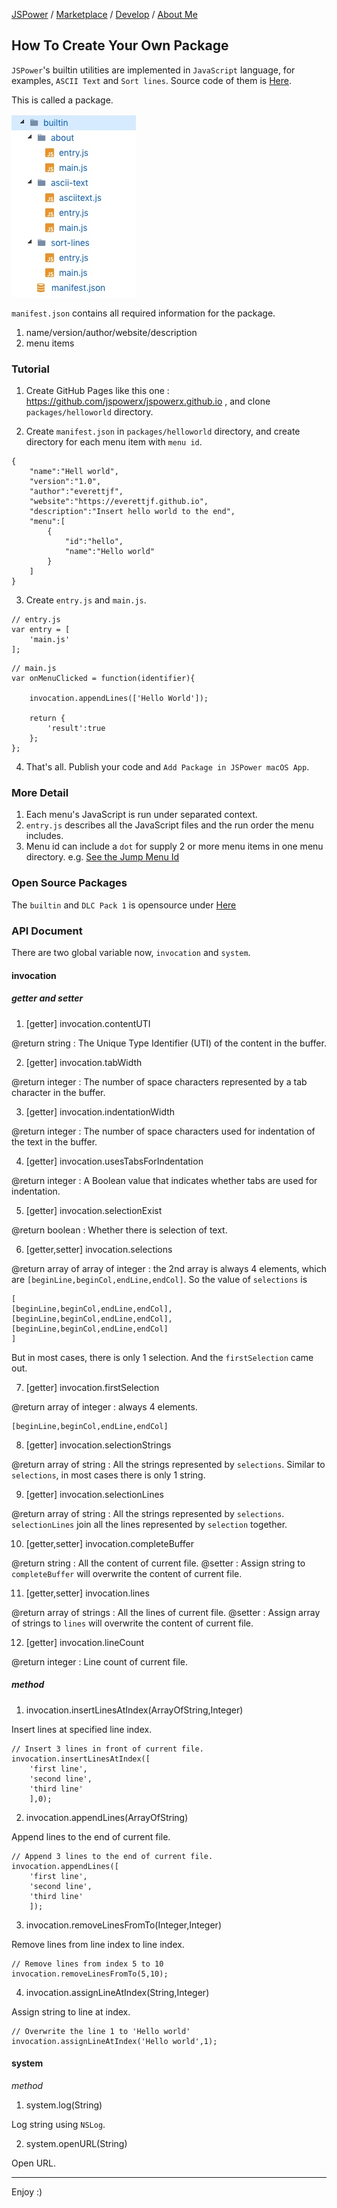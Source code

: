 [JSPower](https://jspowerx.github.io/) / [Marketplace](https://jspowerx.github.io/marketplace) / [Develop](https://jspowerx.github.io/develop) / [About Me](https://github.com/everettjf)

## How To Create Your Own Package

`JSPower`'s builtin utilities are implemented in `JavaScript` language, for examples, `ASCII Text` and `Sort lines`. Source code of them is [Here](https://github.com/jspowerx/jspowerx.github.io/tree/master/packages/builtin.bundle).

This is called a package. 

![](/media/15419514349346.jpg)

`manifest.json` contains all required information for the package.

1. name/version/author/website/description
2. menu items



### Tutorial

1) Create GitHub Pages like this one : <https://github.com/jspowerx/jspowerx.github.io> , and clone `packages/helloworld` directory.

2) Create `manifest.json` in `packages/helloworld` directory, and create directory for each menu item with `menu id`.

```
{
    "name":"Hell world",
    "version":"1.0",
    "author":"everettjf",
    "website":"https://everettjf.github.io",
    "description":"Insert hello world to the end",
    "menu":[
        {
            "id":"hello",
            "name":"Hello world"
        }
    ]
}
```

3) Create `entry.js` and `main.js`.

```
// entry.js
var entry = [
    'main.js'
];
```

```
// main.js
var onMenuClicked = function(identifier){

    invocation.appendLines(['Hello World']);

    return {
        'result':true
    };
};
```

4) That's all. Publish your code and `Add Package in JSPower macOS App`.

### More Detail

1. Each menu's JavaScript is run under separated context.
2. `entry.js` describes all the JavaScript files and the run order the menu includes.
3. Menu id can include a `dot` for supply 2 or more menu items in one menu directory. e.g. [See the Jump Menu Id](https://github.com/jspowerx/jspowerx.github.io/blob/master/packages/dlc.bundle/manifest.json)

### Open Source Packages

The `builtin` and `DLC Pack 1` is opensource under [Here](https://github.com/jspowerx/jspowerx.github.io/tree/master/packages)

### API Document

There are two global variable now, `invocation` and `system`.

#### invocation

##### getter and setter

1) [getter] invocation.contentUTI

@return string : The Unique Type Identifier (UTI) of the content in the buffer.

2) [getter] invocation.tabWidth

@return integer : The number of space characters represented by a tab character in the buffer.

3) [getter] invocation.indentationWidth

@return integer : The number of space characters used for indentation of the text in the buffer.

4) [getter] invocation.usesTabsForIndentation

@return integer : A Boolean value that indicates whether tabs are used for indentation.

5) [getter] invocation.selectionExist

@return boolean : Whether there is selection of text.

6) [getter,setter] invocation.selections

@return array of array of integer : the 2nd array is always 4 elements, which are `[beginLine,beginCol,endLine,endCol]`. So the value of `selections` is 

```
[
[beginLine,beginCol,endLine,endCol],
[beginLine,beginCol,endLine,endCol],
[beginLine,beginCol,endLine,endCol]
]
```

But in most cases, there is only 1 selection. And the `firstSelection` came out.

7) [getter] invocation.firstSelection

@return array of integer : always 4 elements.

```
[beginLine,beginCol,endLine,endCol]
```

8) [getter] invocation.selectionStrings

@return array of string : All the strings represented by `selections`. Similar to `selections`, in most cases there is only 1 string.

9) [getter] invocation.selectionLines

@return array of string : All the strings represented by `selections`. `selectionLines` join all the lines represented by `selection` together.

10) [getter,setter] invocation.completeBuffer

@return string : All the content of current file.
@setter : Assign string to `completeBuffer` will overwrite the content of current file.

11) [getter,setter] invocation.lines

@return array of strings : All the lines of current file.
@setter : Assign array of strings to `lines` will overwrite the content of current file.


12) [getter] invocation.lineCount

@return integer : Line count of current file.

##### method

1) invocation.insertLinesAtIndex(ArrayOfString,Integer)

Insert lines at specified line index.

```
// Insert 3 lines in front of current file.
invocation.insertLinesAtIndex([
    'first line',
    'second line',
    'third line'
    ],0);
```

2) invocation.appendLines(ArrayOfString)

Append lines to the end of current file.

```
// Append 3 lines to the end of current file.
invocation.appendLines([
    'first line',
    'second line',
    'third line'
    ]);
```


3) invocation.removeLinesFromTo(Integer,Integer)

Remove lines from line index to line index.

```
// Remove lines from index 5 to 10
invocation.removeLinesFromTo(5,10);
```

4) invocation.assignLineAtIndex(String,Integer)

Assign string to line at index.

```
// Overwrite the line 1 to 'Hello world'
invocation.assignLineAtIndex('Hello world',1);
```

#### system

*method*

1) system.log(String)

Log string using `NSLog`.

2) system.openURL(String)

Open URL.

---

Enjoy :)





